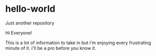# hello-world
Just another repository

Hi Everyone!

This is a lot of information to take in but i'm enjoying every frustrating minute of it.
i'll be a pro before you know it.
